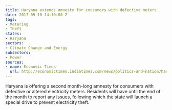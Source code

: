 ```yaml
---
title: Haryana extends amnesty for consumers with defective meters
date: 2017-05-10 14:10:00 Z
tags:
- Metering
- Theft
states:
- Haryana
sectors:
- Climate Change and Energy
subsectors:
- Power
sources:
- name: Economic Times
  url: http://economictimes.indiatimes.com/news/politics-and-nation/haryana-cm-launches-vds-for-power-consumers/articleshow/58480491.cms
---
```


Haryana is offering a second month-long amnesty for consumers with defective or altered electricity meters.  Residents will have until the end of the month to report any issues, following which the state will launch a special drive to prevent electricity theft.
